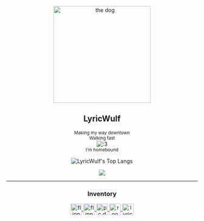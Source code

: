 <p align="center">
 <a href="//pc.dev">
  <img width="256px" src="https://i.imgur.com/p1FnhxB.png" align="center" alt="the dog" />
 </a>
 <h2 align="center">LyricWulf</h2>
</p>
 
 <p align="center">
   <sub>Making my way downtown</sub>
   <br/>
   <sup>Walking fast</sup>
   <br/>
   <img alt=":3" src="https://github.com/lyricwulf/lyricwulf/workflows/Faces/badge.svg" />
   <br/>
   <sup>I'm homebound</sup>
</p>

<!--p align="center">
 <img src="https://github-readme-stats.vercel.app/api?username=lyricwulf&include_all_commits=true&count_private=true&show_icons=true&theme=github_dark&border_color=21262d&border_radius=10" align="center" alt="LyricWulf's GitHub stats" />
</p-->

<p align="center">
 <img src="https://github-readme-stats.vercel.app/api/top-langs/?username=lyricwulf&include_all_commits=true&count_private=true&layout=compact&theme=github_dark&border_color=21262d&border_radius=10" align="center" alt="LyricWulf's Top Langs" />
</p>

<p align="center">
 <a href="https://discord.com/users/151090117979668480">
   <img src="https://lanyard.cnrad.dev/api/151090117979668480?bg=333333&borderRadius=10px" />
 </a>
</p>

<hr />
<div align="center">
 <h3 align="center">Inventory</h3>
 <a href="//pc.dev">
  <img height="30rem" src="https://img.shields.io/badge/🐬-s4dp0ft-ff8200" align="center" alt="flipper" />
 </a>
 <a href="//pc.dev">
  <img height="30rem" src="https://img.shields.io/badge/🐬-wh0y-ff8200" align="center" alt="flipper" />
 </a>
 <a href="//pc.dev">
  <img height="30rem" src="https://img.shields.io/badge/🌐-//pc.dev-0D47A1" align="center" alt="pc.dev" />
 </a>
 <a href="//room.party">
  <img height="30rem" src="https://img.shields.io/badge/🌐-//room.party-0D47A1" align="center" alt="room.party" />
 </a>
 <a href="//lyric.hu">
  <img height="30rem" src="https://img.shields.io/badge/🌐-//lyric.hu-0D47A1" align="center" alt="lyric.hu" />
 </a>
</div>
